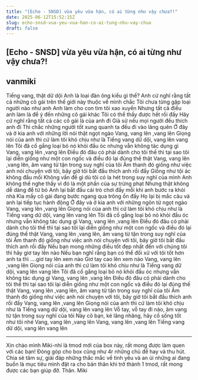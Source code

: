 ```yaml
---
title: "[Echo - SNSD] vừa yêu vừa hận, có ai từng như vậy chưa?!"
date: 2025-06-12T15:52:15Z
slug: echo-snsd-vua-yeu-vua-han-co-ai-tung-nhu-vay-chua
draft: false
---
```


## [Echo - SNSD] vừa yêu vừa hận, có ai từng như vậy chưa?!

## vanmiki

Tiếng vang, thật dữ dội
Anh là loại đàn ông kiểu gì thế?
Anh cứ nghĩ rằng tất cả những cô gái trên
thế giới này thuộc về mình chắc
Tôi chưa từng gặp loại người nào như anh
Anh làm cho con tim tôi xao xuyến
Nhưng tất cả điều anh làm là để ý đến
những cô gái khác
Tôi có thể thấy được hết rồi đấy
Hãy cứ nghĩ rằng tất cả các cô gái là của
anh đi
Giả sử nếu mọi người đều thích anh đi
Thì chắc những người tốt xung quanh ta đều
đi vào lãng quên
Ở đây và ở kia anh với những lời nói thật
ngọt ngào
Vang, vang lên ,vang lên
Giọng nói của anh thì cứ làm tôi khó chịu
như là
Tiếng vang dữ dội, vang lên vang lên
Tôi đã cố gắng loại bỏ nó khỏi đầu óc nhưng
vẫn không tác dụng gì
Vang, vang lên ,vang lên
Điều đó đâu có phải dành cho tôi thế thì tại
sao tôi lại diễn giống như một con ngốc và
điều đó lại đúng thế thật
Vang, vang lên ,vang lên, âm vang từ tận
trong suy nghĩ của tôi
Âm thanh đó giống như việc anh nói chuyện
với tôi, bây giờ tôi bắt đầu thích anh rồi
đấy
Giống như tội ác không đầu mối
Không vấn đề gì dù tôi có la hét trong suy
nghĩ của mình
Anh không thể nghe thấy vì đó là một phần
của sự trừng phạt
Nhưng thật không dễ dàng để từ bỏ
Anh lại bắt đầu cái trò chơi đấy mỗi khi anh
bước ra khỏi nhà
Kìa mấy cô gái đang bước ngang qua trông
ổn đấy
Họ lại bị mắc câu và anh lại tiếp tục hành
động
Ở đây và ở kia anh với những ngôn từ ngọt
ngào
Vang, vang lên ,vang lên
Giọng nói của anh thì cứ làm tôi khó chịu
như là
Tiếng vang dữ dội, vang lên vang lên
Tôi đã cố gắng loại bỏ nó khỏi đầu óc nhưng
vẫn không tác dụng gì
Vang, vang lên ,vang lên
Điều đó đâu có phải dành cho tôi thế thì tại
sao tôi lại diễn giống như một con ngốc và
điều đó lại đúng thế thật
Vang, vang lên ,vang lên, âm vang từ tận
trong suy nghĩ của tôi
Âm thanh đó giống như việc anh nói chuyện
với tôi, bây giờ tôi bắt đầu thích anh rồi
đấy
Nếu bạn mong những điều tốt đẹp nhất đến
với chúng tôi thì hãy giơ tay lên nào
Nếu bạn nghĩ rằng bạn có thể đối xử với tôi
tốt hơn anh ta thì ....giơ tay lên xem nào
Giơ tay cao lên xem nào
Vang, vang lên ,vang lên
Giọng nói của anh thì cứ làm tôi khó chịu
như là
Tiếng vang dữ dội, vang lên vang lên
Tôi đã cố gắng loại bỏ nó khỏi đầu óc nhưng
vẫn không tác dụng gì
Vang, vang lên ,vang lên
Điều đó đâu có phải dành cho tôi thế thì tại
sao tôi lại diễn giống như một con ngốc và
điều đó lại đúng thế thật
Vang, vang lên ,vang lên, âm vang từ tận
trong suy nghĩ của tôi
Âm thanh đó giống như việc anh nói chuyện
với tôi, bây giờ tôi bắt đầu thích anh rồi
đấy
Vang, vang lên ,vang lên
Giọng nói của anh thì cứ làm tôi khó chịu
như là
Tiếng vang dữ dội, vang lên vang lên
Vỗ tay, vỗ tay đi nào, âm vang từ tận trong
suy nghĩ của tôi
Này cô bạn, kẻ lăng nhăng, hãy cố sống tốt
như tôi nhé
Vang, vang lên ,vang lên
Vang, vang lên ,vang lên
Tiếng vang dữ dội, vang lên vang lên
_____________________
Xin chào mình Miki-nhí là tmod mới của box này, rất mong được làm quen với các bạn!
Đóng góp cho box cũng như 4r những chủ đề hay và thu hút. Chia sẻ tâm sự, giải đáp những thắc mắc về tình yêu và an ủi những ai đang buồn là mục tiêu mình đặt ra cho bản thân khi trở thành 1 tmod, rất mong được các bạn giúp đỡ. Thân. Miki